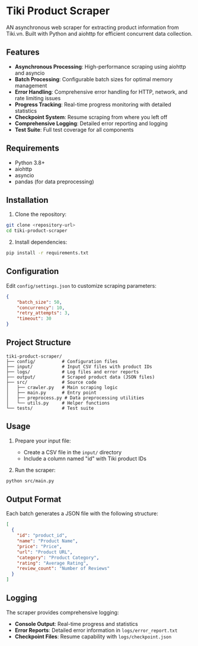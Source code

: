 # Tiki Product Scraper

AN asynchronous web scraper for extracting product information from Tiki.vn. Built with Python and aiohttp for efficient concurrent data collection.

## Features

- **Asynchronous Processing**: High-performance scraping using aiohttp and asyncio
- **Batch Processing**: Configurable batch sizes for optimal memory management
- **Error Handling**: Comprehensive error handling for HTTP, network, and rate limiting issues
- **Progress Tracking**: Real-time progress monitoring with detailed statistics
- **Checkpoint System**: Resume scraping from where you left off
- **Comprehensive Logging**: Detailed error reporting and logging
- **Test Suite**: Full test coverage for all components

## Requirements

- Python 3.8+
- aiohttp
- asyncio
- pandas (for data preprocessing)

##  Installation

1. Clone the repository:
```bash
git clone <repository-url>
cd tiki-product-scraper
```

2. Install dependencies:
```bash
pip install -r requirements.txt
```

##  Configuration

Edit `config/settings.json` to customize scraping parameters:

```json
{
    "batch_size": 50,
    "concurrency": 10,
    "retry_attempts": 3,
    "timeout": 30
}
```

## Project Structure

```
tiki-product-scraper/
├── config/          # Configuration files
├── input/           # Input CSV files with product IDs
├── logs/            # Log files and error reports
├── output/          # Scraped product data (JSON files)
├── src/             # Source code
│   ├── crawler.py   # Main scraping logic
│   ├── main.py      # Entry point
│   ├── preprocess.py # Data preprocessing utilities
│   └── utils.py     # Helper functions
└── tests/           # Test suite
```

## Usage

1. Prepare your input file:
   - Create a CSV file in the `input/` directory
   - Include a column named "id" with Tiki product IDs

2. Run the scraper:
```bash
python src/main.py
```

## Output Format

Each batch generates a JSON file with the following structure:

```json
[
  {
    "id": "product_id",
    "name": "Product Name",
    "price": "Price",
    "url": "Product URL",
    "category": "Product Category",
    "rating": "Average Rating",
    "review_count": "Number of Reviews"
  }
]
```

## Logging

The scraper provides comprehensive logging:

- **Console Output**: Real-time progress and statistics
- **Error Reports**: Detailed error information in `logs/error_report.txt`
- **Checkpoint Files**: Resume capability with `logs/checkpoint.json`
